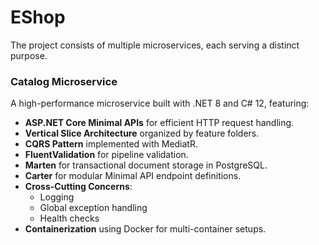 # EShop  

The project consists of multiple microservices, each serving a distinct purpose.  

### **Catalog Microservice**  
A high-performance microservice built with .NET 8 and C# 12, featuring:  

- **ASP.NET Core Minimal APIs** for efficient HTTP request handling.  
- **Vertical Slice Architecture** organized by feature folders.  
- **CQRS Pattern** implemented with MediatR.  
- **FluentValidation** for pipeline validation.  
- **Marten** for transactional document storage in PostgreSQL.  
- **Carter** for modular Minimal API endpoint definitions.  
- **Cross-Cutting Concerns**:  
  - Logging  
  - Global exception handling  
  - Health checks  
- **Containerization** using Docker for multi-container setups.  
